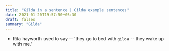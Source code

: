 ```yaml
---
title: "Gilda in a sentence | Gilda example sentences"
date: 2021-01-20T19:57:50+05:30
draft: falses
summary: "Gilda"
---
```

- Rita hayworth used to say -- 'they go to bed with `gilda` -- they wake up with me.'
                 
